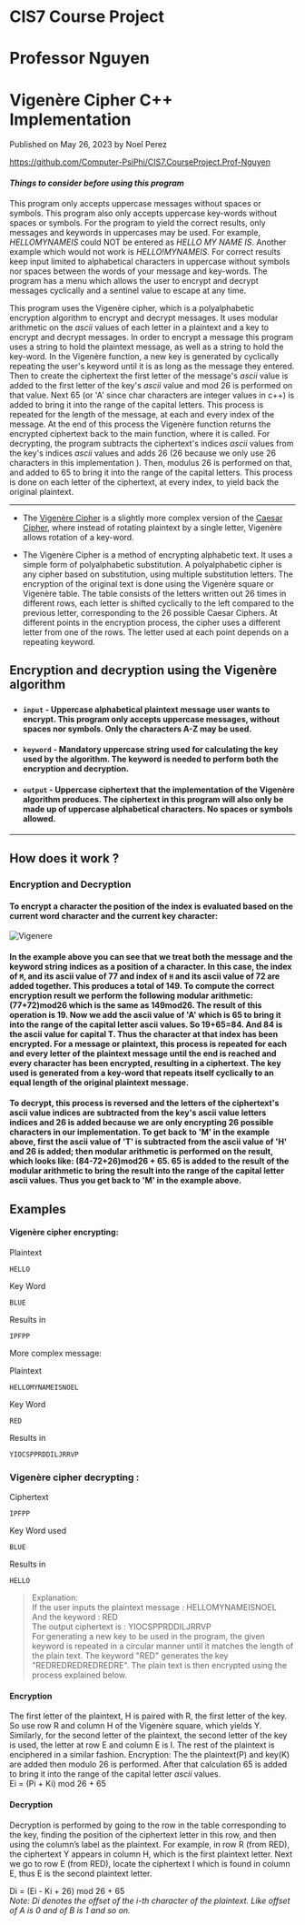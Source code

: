 # CIS7 Course Project 
# Professor Nguyen
# Vigenère Cipher C++ Implementation
Published on May 26, 2023 by Noel Perez

https://github.com/Computer-PsiPhi/CIS7.CourseProject.Prof-Nguyen
#### *Things to consider before using this program*

This program only accepts uppercase messages without spaces or symbols. 
This program also only accepts uppercase key-words without spaces or symbols. For the program to yield the correct results, only messages and keywords in uppercases may be used. For example, *HELLOMYNAMEIS* could NOT be entered as *HELLO MY NAME IS*. Another example which would not work is *HELLO!MYNAMEIS*. For correct results keep input limited to alphabetical characters in uppercase without symbols nor spaces between the words of your message and key-words. The program has a menu which allows the user to encrypt and decrypt messages cyclically  and a sentinel value to escape at any time.


This program uses the Vigenère cipher, which is a polyalphabetic encryption algorithm to encrypt and decrypt messages. It uses modular arithmetic on the *ascii* values of each letter in a plaintext and a key to encrypt and decrypt messages. In order to encrypt a message this program uses a string to hold the plaintext message, as well as a string to hold the key-word. In the Vigenère function, a new key is generated by cyclically repeating the user's keyword until it is as long as the message they entered. Then to create the ciphertext the first letter of the message's *ascii* value is added to the first letter of the key's *ascii* value and mod 26 is performed on that value. Next 65 (or 'A' since char characters are integer values in c++) is added to bring it into the range of the capital letters. This process is repeated for the length of the message, at each and every index of the message. At the end of this process the Vigenère function returns the encrypted ciphertext back to the main function, where it is called.  For decrypting, the program subtracts the ciphertext's indices *ascii* values from the key's indices *ascii* values and adds 26 (26 because we only use 26 characters in this implementation ). Then, modulus 26 is performed on that, and added to 65 to bring it into the range of the capital letters. This process is done on each letter of the ciphertext, at every index, to yield back the original plaintext. 

--------

* The [Vigenère Cipher](https://en.wikipedia.org/wiki/Vigen%C3%A8re_cipher) is a slightly more complex version of the [Caesar Cipher](https://en.wikipedia.org/wiki/Caesar_cipher), where instead of rotating plaintext by a single letter, Vigenère allows rotation of a key-word. 

* The Vigenère Cipher is a method of encrypting alphabetic text. It uses a simple form of polyalphabetic substitution. A polyalphabetic cipher is any cipher based on substitution, using multiple substitution letters. The encryption of the original text is done using the Vigenère square or Vigenère table.
The table consists of the letters written out 26 times in different rows, each letter is shifted cyclically to the left compared to the previous letter, corresponding to the 26 possible Caesar Ciphers.
At different points in the encryption process, the cipher uses a different letter from one of the rows.
The letter used at each point depends on a repeating keyword.

## Encryption and decryption using the Vigenère algorithm

### 
- #### `input` - Uppercase alphabetical plaintext message user wants to encrypt. This program only accepts uppercase messages, without spaces nor symbols. Only the characters A-Z may be used. 
- #### `keyword` - Mandatory uppercase string used for calculating the key used by the algorithm. The keyword is needed to perform both the encryption and decryption.
- #### `output` - Uppercase ciphertext that the implementation of the  Vigenère algorithm produces. The ciphertext in this program will also only be made up of uppercase alphabetical characters. No spaces or symbols allowed.

---

## How does it work ?
### Encryption and Decryption
#### To encrypt a character the position of the index is evaluated based on the current word character and the current key character:
![Vigenere](https://pages.mtu.edu/~shene/NSF-4/Tutorial/VIG/FIG-VIG-Table-EX-M.jpg)
#### In the example above you can see that we treat both the message and the keyword string indices as a position of a character. In this case, the index of `M`, and its ascii value of 77 and index of `H` and its ascii value of 72 are added together. This produces a total of 149. To compute the correct encryption result we perform the following modular arithmetic:  (77+72)mod26 which is the same as 149mod26. The result of this operation is 19. Now we add the ascii value of 'A' which is 65 to bring it into the range of the capital letter ascii values. So 19+65=84. And 84 is the ascii value for capital T. Thus the character at that index has been encrypted. For a message or plaintext, this process is repeated for each and every letter of the plaintext message until the end is reached and every character has been encrypted, resulting in a ciphertext. The key used is generated from a key-word that repeats itself cyclically to an equal length of the original plaintext message. 
#### To decrypt, this process is reversed and the letters of the ciphertext's ascii value indices are subtracted from the key's ascii value letters indices and 26 is added because we are only encrypting 26 possible characters in our implementation. To get back to 'M' in the example above, first the ascii value of 'T' is subtracted from the ascii value of 'H' and 26 is added; then modular arithmetic is performed on the result, which looks like: (84-72+26)mod26 + 65. 65 is added to the result of the modular arithmetic to bring the result into the range of the capital letter ascii values. Thus you get back to 'M' in the example above.


## Examples
####  Vigenère cipher encrypting:

Plaintext 

```
HELLO 
```

Key Word

```
BLUE
```

Results in

```
IPFPP
```

More complex message: 

Plaintext

```
HELLOMYNAMEISNOEL
```


Key Word

```
RED
```

Results in

```
YIOCSPPRDDILJRRVP
``` 


### Vigenère cipher decrypting :

Ciphertext

```
IPFPP
```

Key Word used

```
BLUE
```

Results in

```
HELLO
```

> Explanation: \
If the user inputs the plaintext message : HELLOMYNAMEISNOEL \
And the keyword :  RED \
The output ciphertext is :   YIOCSPPRDDILJRRVP \
For generating a new key to be used in the program, the given keyword is repeated in a circular manner until it matches the length of the plain text.
The keyword "RED" generates the key "REDREDREDREDREDRE".
The plain text is then encrypted using the process explained below.
 
#### Encryption
The first letter of the plaintext, H is paired with R, the first letter of the key. So use row R and column H of the Vigenère square, which yields Y. Similarly, for the second letter of the plaintext, the second letter of the key is used, the letter at row E and column E is I. The rest of the plaintext is enciphered in a similar fashion.
Encryption:
The the plaintext(P) and key(K) are added then modulo 26 is performed. After that calculation 65 is added to bring it into the range of the capital letter *ascii* values.\
Ei = (Pi + Ki) mod 26 + 65

#### Decryption
Decryption is performed by going to the row in the table corresponding to the key, finding the position of the ciphertext letter in this row, and then using the column’s label as the plaintext. For example, in row R (from RED), the ciphertext Y appears in column H, which is the first plaintext letter. Next we go to row E (from RED), locate the ciphertext I which is found in column E, thus E is the second plaintext letter.

Di = (Ei - Ki + 26) mod 26 + 65 \
*Note: Di denotes the offset of the i-th character of the plaintext. Like offset of A is 0 and of B is 1 and so on.*
